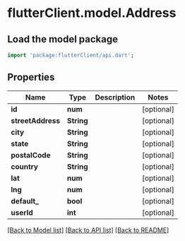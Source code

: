 # flutterClient.model.Address

## Load the model package
```dart
import 'package:flutterClient/api.dart';
```

## Properties
Name | Type | Description | Notes
------------ | ------------- | ------------- | -------------
**id** | **num** |  | [optional] 
**streetAddress** | **String** |  | [optional] 
**city** | **String** |  | [optional] 
**state** | **String** |  | [optional] 
**postalCode** | **String** |  | [optional] 
**country** | **String** |  | [optional] 
**lat** | **num** |  | [optional] 
**lng** | **num** |  | [optional] 
**default_** | **bool** |  | [optional] 
**userId** | **int** |  | [optional] 

[[Back to Model list]](../README.md#documentation-for-models) [[Back to API list]](../README.md#documentation-for-api-endpoints) [[Back to README]](../README.md)


